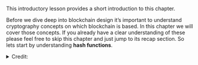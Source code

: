 This introductory lesson provides a short introduction to this chapter.

Before we dive deep into blockchain design it’s important to understand cryptography concepts on which blockchain is based. In this chapter we will cover those concepts. If you already have a clear understanding of these please feel free to skip this chapter and just jump to its recap section.
So lets start by understanding **hash functions**.

 <details>
  <summary>Credit:</summary>
  
  + Link: [Educative.io](https://www.educative.io/courses/hands-on-blockchain-hyperledger-fabric/7nnxwPxALZj)
  
</details>
